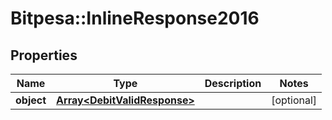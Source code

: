 # Bitpesa::InlineResponse2016

## Properties
Name | Type | Description | Notes
------------ | ------------- | ------------- | -------------
**object** | [**Array&lt;DebitValidResponse&gt;**](DebitValidResponse.md) |  | [optional] 


